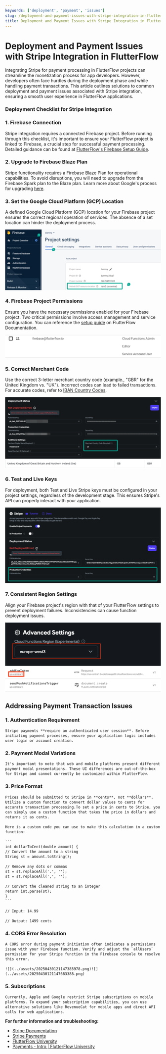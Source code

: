 ```yaml
---
keywords: ['deployment', 'payment', 'issues']
slug: /deployment-and-payment-issues-with-stripe-integration-in-flutterflow
title: Deployment and Payment Issues with Stripe Integration in FlutterFlow
---
```

# Deployment and Payment Issues with Stripe Integration in FlutterFlow

Integrating Stripe for payment processing in FlutterFlow projects can streamline the monetization process for app developers. However, developers often face hurdles during the deployment phase and while handling payment transactions. This article outlines solutions to common deployment and payment issues associated with Stripe integration, ensuring a smooth user experience in FlutterFlow applications.​

### Deployment Checklist for Stripe Integration

### 1. Firebase Connection

Stripe integration requires a connected Firebase project. Before running through this checklist, it's important to ensure your FlutterFlow project is linked to Firebase, a crucial step for successful payment processing. Detailed guidance can be found at [FlutterFlow's Firebase Setup Guide](https://docs.flutterflow.io/data-and-backend/firebase/firebase-setup).

### 2. Upgrade to Firebase Blaze Plan

Stripe functionality requires a Firebase Blaze Plan for operational capabilities. To avoid disruptions, you will need to upgrade from the Firebase Spark plan to the Blaze plan. Learn more about Google's process for upgrading [here](https://firebase.google.com/docs/projects/billing/firebase-pricing-plans).

### 3. Set the Google Cloud Platform (GCP) Location

A defined Google Cloud Platform (GCP) location for your Firebase project ensures the correct regional operation of services. The absence of a set location can hinder the deployment process.​

![](../assets/20250430121145711998.png)

### 4. Firebase Project Permissions

Ensure you have the necessary permissions enabled for your Firebase project. Two critical permissions involve access management and service configuration. You can reference the [setup guide](https://docs.flutterflow.io/data-and-backend/firebase/firebase-setup) on FlutterFlow Documentation.​

![](../assets/20250430121145949036.png)

### 5. Correct Merchant Code

Use the correct 3-letter merchant country code (example., "GBR" for the United Kingdom vs. "UK"). Incorrect codes can lead to failed transactions. For accurate codes, refer to [IBAN Country Codes](https://www.iban.com/country-codes).​

![](../assets/20250430121146161973.png)![](../assets/20250430121146400049.png)

### 6. Test and Live Keys

For deployment, both Test and Live Stripe keys must be configured in your project settings, regardless of the development stage. This ensures Stripe's API can properly interact with your application.​

![](../assets/20250430121146604033.png)

### 7. Consistent Region Settings

Align your Firebase project's region with that of your FlutterFlow settings to prevent deployment failures. Inconsistencies can cause function deployment issues.​

![](../assets/20250430121146854018.png)![](../assets/20250430121147068781.png)

## Addressing Payment Transaction Issues

### 1. Authentication Requirement

    Stripe payments **require an authenticated user session**. Before initiating payment processes, ensure your application logic includes user login or account creation.

### 2. Payment Modal Variations

    It's important to note that web and mobile platforms present different payment modal presentations. These UI differences are out-of-the-box for Stripe and cannot currently be customized within FlutterFlow.

### 3. Price Format

    Prices should be submitted to Stripe in **cents**, not **dollars**. Utilize a custom function to convert dollar values to cents for accurate transaction processing.​To set a price in cents to Stripe, you can simply use a custom function that takes the price in dollars and returns it as cents.​

    Here is a custom code you can use to make this calculation in a custom function: 

    ```
    int dollarToCent(double amount) {
    // Convert the amount to a string
    String st = amount.toString();

    // Remove any dots or commas
    st = st.replaceAll('.', '');
    st = st.replaceAll(',', '');

    // Convert the cleaned string to an integer
    return int.parse(st);
    }
    ```

    // Input: 14.99

    // Output: 1499 cents


### 4. CORS Error Resolution

    A CORS error during payment initiation often indicates a permissions issue with your Firebase function. Verify and adjust the `allUsers` permission for your Stripe function in the Firebase console to resolve this error.​

    ![](../assets/20250430121147385978.png)![](../assets/20250430121147683388.png)

### 5. Subscriptions

    Currently, Apple and Google restrict Stripe subscriptions on mobile platforms. To expand your subscription capabilities, you can use alternative solutions like RevenueCat for mobile apps and direct API calls for web applications.​

**For further information and troubleshooting:** 
- [Stripe Documentation](https://stripe.com/docs)
- [Stripe Payments](https://stripe.com/payments)
- [FlutterFlow University](https://university.flutterflow.io/)
- [Payments - Intro | FlutterFlow University](https://university.flutterflow.io/courses/flutterflow-payments)
